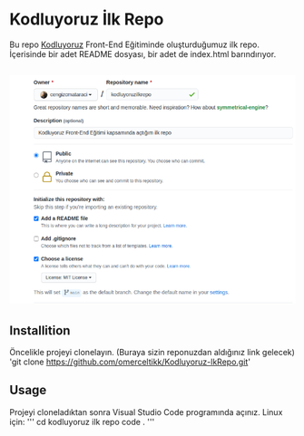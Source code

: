 # Kodluyoruz İlk Repo
Bu repo [Kodluyoruz](http://kodluyoruz.org) Front-End Eğitiminde oluşturduğumuz ilk repo. İçerisinde bir adet README dosyası, bir adet de index.html barındırıyor.

![kodluyoruzpng](https://github.com/Kodluyoruz/taskforce/blob/main/git/odev1/figures/github.png)
---
## Installition
Öncelikle projeyi clonelayın. (Buraya sizin reponuzdan aldığınız link gelecek)
'git clone https://github.com/omerceltikk/Kodluyoruz-lkRepo.git'
## Usage
Projeyi cloneladıktan sonra Visual Studio Code programında açınız.
Linux için:
'''
cd kodluyoruz ilk repo
code . 
'''